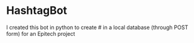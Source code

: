 # HashtagBot
I created this bot in python to create # in a local database  (through POST form) for an Epitech project
